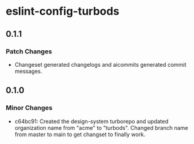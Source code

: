 # eslint-config-turbods

## 0.1.1

### Patch Changes

- Changeset generated changelogs and aicommits generated commit messages.

## 0.1.0

### Minor Changes

- c64bc91: Created the design-system turborepo and updated organization name from "acme" to "turbods". Changed branch name from master to main to get changset to finally work.
